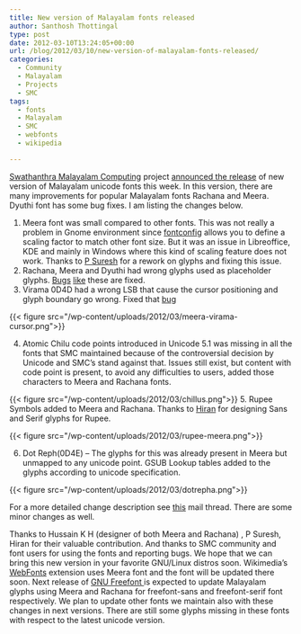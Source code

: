 ```yaml
---
title: New version of Malayalam fonts released
author: Santhosh Thottingal
type: post
date: 2012-03-10T13:24:05+00:00
url: /blog/2012/03/10/new-version-of-malayalam-fonts-released/
categories:
  - Community
  - Malayalam
  - Projects
  - SMC
tags:
  - fonts
  - Malayalam
  - SMC
  - webfonts
  - wikipedia

---
```

<a href="http://smc.org.in" target="_blank">Swathanthra Malayalam Computing</a> project <a href="http://lists.smc.org.in/pipermail/discuss-smc.org.in/2012-March/013428.html" target="_blank">announced the release</a> of new version of Malayalam unicode fonts this week. In this version, there are many improvements for popular Malayalam fonts Rachana and Meera. Dyuthi font has some bug fixes. I am listing the changes below.

  1. Meera font was small compared to other fonts. This was not really a problem in Gnome environment since <a href="http://www.freedesktop.org/software/fontconfig/" target="_blank">fontconfig</a> allows you to define a scaling factor to match other font size. But it was an issue in Libreoffice, KDE and mainly in Windows where this kind of scaling feature does not work. Thanks to <a href="http://suruma.freeflux.net/" target="_blank">P Suresh</a> for a rework on glyphs and fixing this issue.
  2. Rachana, Meera and Dyuthi had wrong glyphs used as placeholder glyphs. <a href="https://savannah.nongnu.org/bugs/?35098" target="_blank">Bugs</a> <a href="http://bugs.debian.org/cgi-bin/bugreport.cgi?bug=661898" target="_blank">like</a> these are fixed.
  3. Virama 0D4D had a wrong LSB that cause the cursor positioning and glyph boundary go wrong. Fixed that <a href="https://bugzilla.redhat.com/show_bug.cgi?id=616324" target="_blank">bug</a>

{{< figure src="/wp-content/uploads/2012/03/meera-virama-cursor.png">}}

  4. Atomic Chilu code points introduced in Unicode 5.1 was missing in all the fonts that SMC maintained because of the controversial decision by Unicode and SMC&#8217;s stand against that. Issues still exist, but content with code point is present, to avoid any difficulties to users, added those characters to Meera and Rachana fonts.

{{< figure src="/wp-content/uploads/2012/03/chillus.png">}}
  5. Rupee Symbols added to Meera and Rachana. Thanks to <a href="http://hiran.in" target="_blank">Hiran</a> for designing Sans and Serif glyphs for Rupee.

{{< figure src="/wp-content/uploads/2012/03/rupee-meera.png">}}

  6. Dot Reph(0D4E) &#8211; The glyphs for this was already present in Meera but unmapped to any unicode point. GSUB Lookup tables added to the glyphs according to unicode specification.

{{< figure src="/wp-content/uploads/2012/03/dotrepha.png">}}

For a more detailed change description see <a href="http://lists.smc.org.in/pipermail/discuss-smc.org.in/2012-February/013317.html " target="_blank">this</a> mail thread. There are some minor changes as well.

Thanks to Hussain K H (designer of both Meera and Rachana) , P Suresh, Hiran for their valuable contribution. And thanks to SMC community and font users for using the fonts and reporting bugs. We hope that we can bring this new version in your favorite GNU/Linux distros soon. Wikimedia&#8217;s <a href="https://www.mediawiki.org/wiki/Extension:WebFonts" target="_blank">WebFonts</a> extension uses Meera font and the font will be updated there soon. Next release of <a href="http://www.gnu.org/software/freefont/sources/" target="_blank">GNU Freefont </a>is expected to update Malayalam glyphs using Meera and Rachana for freefont-sans and freefont-serif font respectively. We plan to update other fonts we maintain also with these changes in next versions. There are still some glyphs missing in these fonts with respect to the latest unicode version.

&nbsp;

 [1]: /wp-content/uploads/2012/03/meera-virama-cursor.png
 [2]: /wp-content/uploads/2012/03/chillus.png
 [3]: /wp-content/uploads/2012/03/rupee-meera.png
 [4]: /wp-content/uploads/2012/03/dotrepha.png
